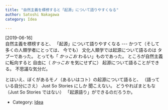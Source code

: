```yaml
---
title: "自然主義を標榜すると「起源」について語りやすくなる"
author: Satoshi Nakagawa
category: Idea

---
```


[2019-06-16]  
 自然主義を標榜すると、
「起源」について語りやすくなる
--- かつて（そして多くの人類学者にとっては、
今でも）
文化人類学では起源について語るのは
タブーであった。
とっても「 *かっこお* わるい」ものであった。
ところが自然主義に転向すると
自由に（ *かっこお* を気にせずに）
起源について語ることができる。
不思議な気分だ。

 とはいえ、ぼくがあるモノ（あるいはコト）の起源について語ると、
（語っている自分にさえ） Just So Stories にしか
聞こえない。
どうやればまともな（Just So Stories ではない）
「起源語り」ができるのだろうか。

- Category: [Idea](/categories.html#Idea)

